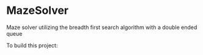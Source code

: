 # MazeSolver
Maze solver utilizing the breadth first search algorithm with a double ended queue

To build this project:
